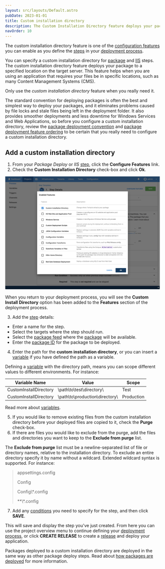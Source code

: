 ```yaml
---
layout: src/layouts/Default.astro
pubDate: 2023-01-01
title: Custom installation directory
description: The Custom Installation Directory feature deploys your package to a specific location on the server.
navOrder: 10
---
```


The custom installation directory feature is one of the [configuration features](/docs/projects/steps/configuration-features/) you can enable as you define the [steps](/docs/projects/steps/) in your [deployment process](/docs/projects/deployment-process/).

You can specify a custom installation directory for [package](/docs/deployments/packages/) and [IIS](/docs/deployments/windows/iis-websites-and-application-pools/) steps. The custom installation directory feature deploys your package to a specified location on the target server. This feature helps when you are using an application that requires your files be in specific locations, such as many Content Management Systems (CMS).

Only use the *custom installation directory* feature when you really need it.

The standard convention for deploying packages is often the best and simplest way to deploy your packages, and it eliminates problems caused by file locks and stale files being left in the deployment folder. It also provides smoother deployments and less downtime for Windows Services and Web Applications, so before you configure a custom installation directory, review the [package deployment convention](/docs/deployments/packages/) and [package deployment feature ordering](/docs/deployments/packages/package-deployment-feature-ordering/) to be certain that you really need to configure a custom installation directory.

## Add a custom installation directory

1. From your *Package Deploy* or *IIS* [step](/docs/projects/steps/), click the **Configure Features** link.
2. Check the **Custom Installation Directory** check-box and click **Ok**.

![Custom Installation Directory option](/docs/projects/steps/configuration-features/images/custom-installation-directory.png "width=500")

When you return to your deployment process, you will see the **Custom Install Directory** option has been added to the **Features** section of the deployment process.

3. Add the [step](/docs/projects/steps/) details:
  - Enter a name for the step.
  - Select the targets where the step should run.
  - Select the [package feed](/docs/packaging-applications/package-repositories/) where the [package](/docs/packaging-applications/) will be available.
  - Enter the [package ID](/docs/packaging-applications/#package-id) for the package to be deployed.
4. Enter the path for the **custom installation directory**, or you can insert a [variable](/docs/projects/variables/) if you have defined the path as a variable.

Defining a [variable](/docs/projects/variables/) with the directory path, means you can scope different values to different environments. For instance:

 | Variable Name    | Value     | Scope    |
 | ----------------------- | --------------- | -------- |
 | CustomInstallDirectory | \path\to\test\directory\ | Test |
 | CustomInstallDirectory | \path\to\production\directory\ | Production |

 Read more about [variables](/docs/projects/variables/).

5. If you would like to remove existing files from the custom installation directory before your deployed files are copied to it, check the **Purge** check-box.
6. If there are files you would like to exclude from the purge, add the files and directories you want to keep to the **Exclude from purge** list.

The **Exclude from purge** list must be a newline-separated list of file or directory names, relative to the installation directory. To exclude an entire directory specify it by name without a wildcard. Extended wildcard syntax is supported. For instance:

> appsettings.config
>
> Config
>
> Config\\*.config
>
> **\\*.config

7. Add any [conditions](/docs/projects/steps/conditions/) you need to specify for the step, and then click **SAVE**.

This will save and display the step you've just created. From here you can use the project overview menu to continue defining your [deployment process](/docs/projects/deployment-process/), or click **CREATE RELEASE** to create a [release](/docs/releases/) and deploy your application.

Packages deployed to a custom installation directory are deployed in the same way as other package deploy steps. Read about [how packages are deployed](/docs/deployments/packages/#how-packages-are-deployed) for more information.
